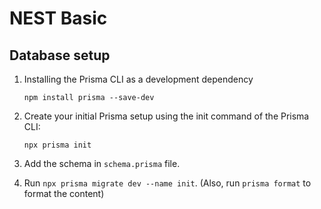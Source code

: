 # NEST Basic 

## Database setup
1. Installing the Prisma CLI as a development dependency

    `npm install prisma --save-dev`
2. Create your initial Prisma setup using the init command of the Prisma CLI:

   `npx prisma init`
3. Add the schema in `schema.prisma` file.
4. Run `npx prisma migrate dev --name init`. (Also, run `prisma format` to format the content)
